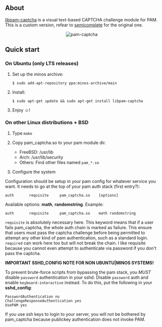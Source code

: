 ## About

[libpam-captcha](https://github.com/minos-org/libpam-captcha) is a visual text-based CAPTCHA challenge module for PAM. This is a custom version, refear to [semicomplete](http://www.semicomplete.com/projects/pam_captcha) for the original one.

<p align="center">
<img src="http://javier.io/assets/img/pam_captcha.png" alt="pam-captcha"/>
</p>

## Quick start

### On Ubuntu (only LTS releases)

1. Set up the minos archive:

   ```
   $ sudo add-apt-repository ppa:minos-archive/main
   ```

2. Install:

   ```
   $ sudo apt-get update && sudo apt-get install libpam-captcha
   ```

3. Enjoy ☺!

### On other Linux distributions + BSD

1. Type `make`

2. Copy pam_captcha.so to your pam module dir.

    - FreeBSD: /usr/lib
    - Arch: /usr/lib/security
    - Others: Find other files named `pam_*.so`

3. Configure the system

Configuration should be setup in your pam config for whatever service you want. It needs to go at the top of your pam auth stack (first entry?):

    auth       requisite     pam_captcha.so    [options]

Available options: **math**, **randomstring**. Example:

    auth       requisite     pam_captcha.so    math randomstring

`requisite` is absolutely necessary here. This keyword means that if a user fails pam_captcha, the whole auth chain is marked as failure. This ensure that users must pass the captcha challenge before being permitted to attempt any other kind of pam authentication, such as a standard login. `required` can work here too but will not break the chain. I like requisite because you cannot even attempt to authenticate via password if you don't pass the captcha.

**IMPORTANT SSHD_CONFIG NOTE FOR NON UBUNTU|MINOS SYSTEMS!**

To prevent brute-force scripts from bypassing the pam stack, you *MUST* disable `password` authentication in your sshd. Disable `password` auth and enable `keyboard-interactive` instead. To do this, put the following in your **sshd_config**:

    PasswordAuthentication no
    ChallengeResponseAuthentication yes
    UsePAM yes

If you use ssh keys to login to your server, you will not be bothered by pam_captcha because publickey authentication does not invoke PAM.
